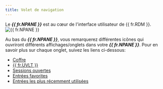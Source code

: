 ```yaml
---
title: Volet de navigation
---
```

Le ***{{ fr.NPANE }}*** est au cœur de l'interface utilisateur de {{ fr.RDM }}.  
![{{ fr.NPANE }}](https://webdevolutions.azureedge.net/docs/fr/rdm/mac/clip4409.png) 

Au bas du ***{{ fr.NPANE }}***, vous remarquerez différentes icônes qui ouvriront différents affichages/onglets dans votre ***{{ fr.NPANE }}***. Pour en savoir plus sur chaque onglet, suivez les liens ci-dessous:  

* [Coffre](/fr/rdm/mac/commands/view/vaults/) 
* [{{ fr.UVLT }}](/fr/rdm/mac/user-interface/navigation-pane/user-vault/) 
* [Sessions ouvertes](/fr/rdm/mac/commands/view/opened-sessions/) 
* [Entrées favorites](/fr/rdm/mac/user-interface/navigation-pane/favorite-entries/) 
* [Entrées les plus récemment utilisées](/fr/rdm/mac/user-interface/navigation-pane/most-recently-used-entries/) 
